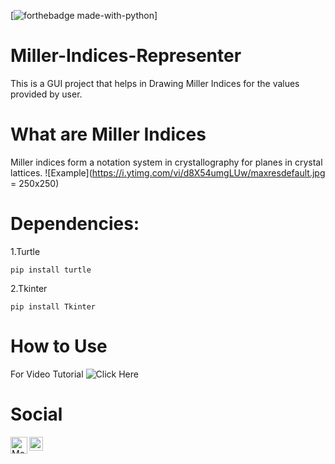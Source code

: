 
[![forthebadge made-with-python](http://ForTheBadge.com/images/badges/made-with-python.svg)]

# Miller-Indices-Representer
This is a GUI project that helps in Drawing Miller Indices for the values provided by user.

# What are Miller Indices
Miller indices form a notation system in crystallography for planes in crystal lattices.
![Example](https://i.ytimg.com/vi/d8X54umgLUw/maxresdefault.jpg = 250x250)

# Dependencies:

1.Turtle
```
pip install turtle
```
2.Tkinter
```
pip install Tkinter
```

# How to Use

For Video Tutorial
![Click Here](https://drive.google.com/file/d/1G9s-oZEKHBJym4F2L4NPC7GzgsEUvpD-/view?usp=sharing)


# Social

<a href="https://github.com/TechBoyy6">
  <img align="left" alt="Moiz's Github" width="27px" src="https://seeklogo.com/images/G/github-logo-9BBCA663A4-seeklogo.com.png"/>
</a>
<a href="https://twitter.com/MoiZ__2001?s=08">
  <img align="left" alt="Moiz's Twitter" width="22px" src="https://seeklogo.com/images/T/twitter-2012-positive-logo-916EDF1309-seeklogo.com.png"/>
</a>

